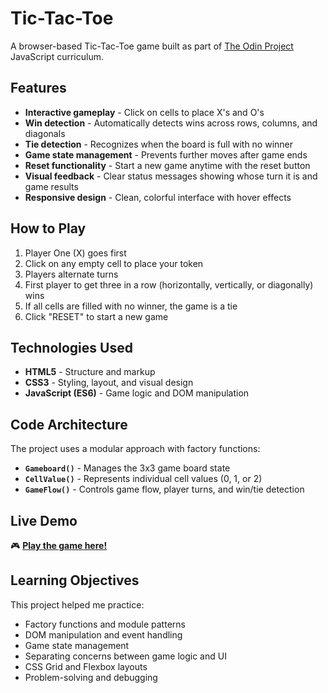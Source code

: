 # Tic-Tac-Toe

A browser-based Tic-Tac-Toe game built as part of [The Odin Project](https://www.theodinproject.com/) JavaScript curriculum.

## Features

- **Interactive gameplay** - Click on cells to place X's and O's
- **Win detection** - Automatically detects wins across rows, columns, and diagonals
- **Tie detection** - Recognizes when the board is full with no winner
- **Game state management** - Prevents further moves after game ends
- **Reset functionality** - Start a new game anytime with the reset button
- **Visual feedback** - Clear status messages showing whose turn it is and game results
- **Responsive design** - Clean, colorful interface with hover effects

## How to Play

1. Player One (X) goes first
2. Click on any empty cell to place your token
3. Players alternate turns
4. First player to get three in a row (horizontally, vertically, or diagonally) wins
5. If all cells are filled with no winner, the game is a tie
6. Click "RESET" to start a new game

## Technologies Used

- **HTML5** - Structure and markup
- **CSS3** - Styling, layout, and visual design
- **JavaScript (ES6)** - Game logic and DOM manipulation

## Code Architecture

The project uses a modular approach with factory functions:

- **`Gameboard()`** - Manages the 3x3 game board state
- **`CellValue()`** - Represents individual cell values (0, 1, or 2)
- **`GameFlow()`** - Controls game flow, player turns, and win/tie detection

## Live Demo

🎮 **[Play the game here!](https://strong-biscotti-b6dd37.netlify.app/)**

## Learning Objectives

This project helped me practice:
- Factory functions and module patterns
- DOM manipulation and event handling
- Game state management
- Separating concerns between game logic and UI
- CSS Grid and Flexbox layouts
- Problem-solving and debugging